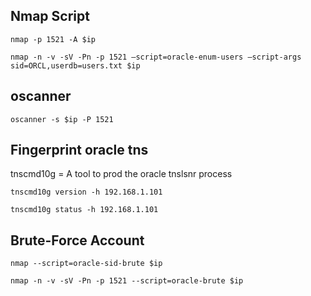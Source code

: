 ## Nmap Script

	nmap -p 1521 -A $ip
	
	nmap -n -v -sV -Pn -p 1521 –script=oracle-enum-users –script-args sid=ORCL,userdb=users.txt $ip

## oscanner

	oscanner -s $ip -P 1521

## Fingerprint oracle tns

tnscmd10g = A tool to prod the oracle tnslsnr process

 
	tnscmd10g version -h 192.168.1.101
	
	tnscmd10g status -h 192.168.1.101

## Brute-Force Account

	nmap --script=oracle-sid-brute $ip

	nmap -n -v -sV -Pn -p 1521 --script=oracle-brute $ip